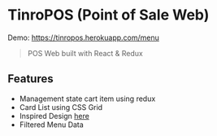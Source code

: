 # TinroPOS (Point of Sale Web)

Demo: https://tinropos.herokuapp.com/menu

> POS Web built with React & Redux

## Features

- Management state cart item using redux
- Card List using CSS Grid
- Inspired Design [here](https://dribbble.com/shots/18397732-Winkel-POS-System-of-Food-Shop)
- Filtered Menu Data
